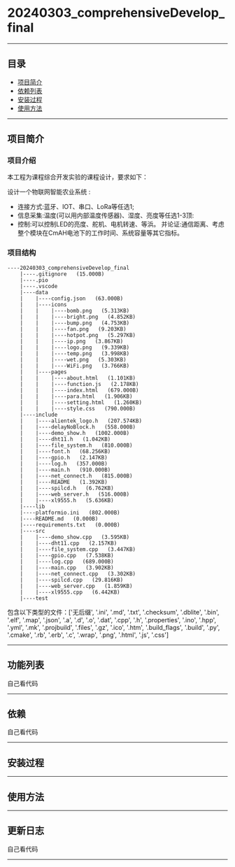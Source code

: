 # 20240303_comprehensiveDevelop_final
***
## 目录
- [项目简介](#项目简介)
- [依赖列表](#依赖列表)
- [安装过程](#安装过程)
- [使用方法](#使用方法)

***
## 项目简介

### 项目介绍

本工程为课程综合开发实验的课程设计，要求如下：

设计一个物联网智能农业系统 :
* 连接方式:蓝牙、IOT、串口、LoRa等任选1;
* 信息采集:温度(可以用内部温度传感器)、湿度、亮度等任选1-3顶: 
* 控制:可以控制LED的亮度、舵机、电机转速、等浜。 
并论证:通信距离、考虑整个模块在CmAH电池下的工作时间、系统容量等其它指标。

### 项目结构
``` shell
----20240303_comprehensiveDevelop_final
    |----.gitignore   (15.000B)
    |----.pio
    |----.vscode
    |----data
    |    |----config.json   (63.000B)
    |    |----icons
    |    |    |----bomb.png   (5.313KB)
    |    |    |----bright.png   (4.852KB)
    |    |    |----bump.png   (4.753KB)
    |    |    |----fan.png   (9.203KB)
    |    |    |----hotpot.png   (5.297KB)
    |    |    |----ip.png   (3.867KB)
    |    |    |----logo.png   (9.339KB)
    |    |    |----temp.png   (3.998KB)
    |    |    |----wet.png   (5.303KB)
    |    |    |----WiFi.png   (3.766KB)
    |    |----pages
    |    |    |----about.html   (1.101KB)
    |    |    |----function.js   (2.178KB)
    |    |    |----index.html   (679.000B)
    |    |    |----para.html   (1.906KB)
    |    |    |----setting.html   (1.260KB)
    |    |    |----style.css   (790.000B)
    |----include
    |    |----alientek_logo.h   (207.574KB)
    |    |----delayNoBlock.h   (558.000B)
    |    |----demo_show.h   (1002.000B)
    |    |----dht11.h   (1.042KB)
    |    |----file_system.h   (810.000B)
    |    |----font.h   (68.256KB)
    |    |----gpio.h   (2.147KB)
    |    |----log.h   (357.000B)
    |    |----main.h   (910.000B)
    |    |----net_connect.h   (815.000B)
    |    |----README   (1.392KB)
    |    |----spilcd.h   (6.762KB)
    |    |----web_server.h   (516.000B)
    |    |----xl9555.h   (5.636KB)
    |----lib
    |----platformio.ini   (802.000B)
    |----README.md   (0.000B)
    |----requirements.txt   (0.000B)
    |----src
    |    |----demo_show.cpp   (3.595KB)
    |    |----dht11.cpp   (2.157KB)
    |    |----file_system.cpp   (3.447KB)
    |    |----gpio.cpp   (7.538KB)
    |    |----log.cpp   (689.000B)
    |    |----main.cpp   (3.902KB)
    |    |----net_connect.cpp   (3.302KB)
    |    |----spilcd.cpp   (29.816KB)
    |    |----web_server.cpp   (1.859KB)
    |    |----xl9555.cpp   (6.442KB)
    |----test
```
包含以下类型的文件：['无后缀', '.ini', '.md', '.txt', '.checksum', '.dblite', '.bin', '.elf', '.map', '.json', '.a', '.d', '.o', '.dat', '.cpp', '.h', '.properties', '.ino', '.hpp', '.yml', '.mk', '.projbuild', '.files', '.gz', '.ico', '.htm', '.build_flags', '.build', '.py', '.cmake', '.rb', '.erb', '.c', '.wrap', '.png', '.html', '.js', '.css']

***
## 功能列表
自己看代码

***
## 依赖
自己看代码

***
## 安装过程

***
## 使用方法

***
## 更新日志
自己看代码

***
